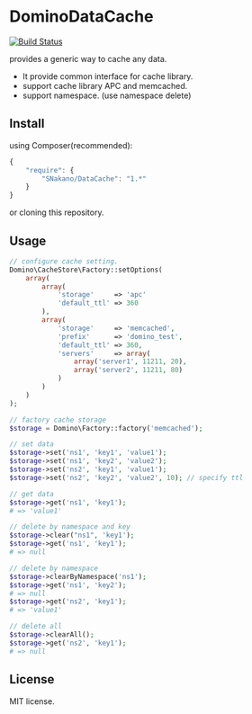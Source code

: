 DominoDataCache
=================
[![Build Status](https://travis-ci.org/SNakano/DataCache.png)](https://travis-ci.org/SNakano/DataCache)

provides a generic way to cache any data.

- It provide common interface for cache library.
- support cache library APC and memcached.
- support namespace. (use namespace delete)


Install
-------

using Composer(recommended):

```javascript
{
    "require": {
        "SNakano/DataCache": "1.*"
    }
}
```
or cloning this repository.


Usage
-----

```php
// configure cache setting.
Domino\CacheStore\Factory::setOptions(
    array(
        array(
            'storage'     => 'apc'
            'default_ttl' => 360
        ),
        array(
            'storage'     => 'memcached',
            'prefix'      => 'domino_test',
            'default_ttl' => 360,
            'servers'     => array(
                array('server1', 11211, 20),
                array('server2', 11211, 80)
            )
        )
    )
);

// factory cache storage
$storage = Domino\Factory::factory('memcached');

// set data
$storage->set('ns1', 'key1', 'value1');
$storage->set('ns1', 'key2', 'value2');
$storage->set('ns2', 'key1', 'value1');
$storage->set('ns2', 'key2', 'value2', 10); // specify ttl

// get data
$storage->get('ns1', 'key1');
# => 'value1'

// delete by namespace and key
$storage->clear("ns1", 'key1');
$storage->get('ns1', 'key1');
# => null

// delete by namespace
$storage->clearByNamespace('ns1');
$storage->get('ns1', 'key2');
# => null
$storage->get('ns2', 'key1');
# => 'value1'

// delete all
$storage->clearAll();
$storage->get('ns2', 'key1');
# => null
```

License
-------

MIT license.
